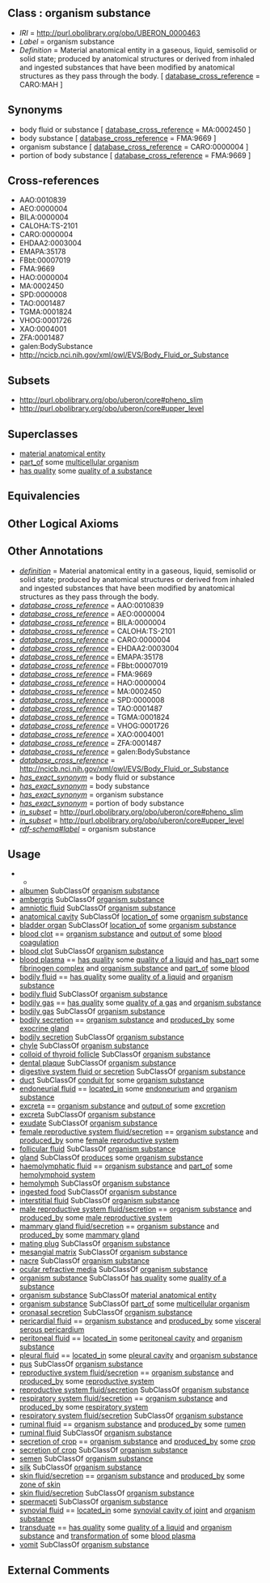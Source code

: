 
## Class : organism substance

 * *IRI* = http://purl.obolibrary.org/obo/UBERON_0000463
 * *Label* = organism substance
 * *Definition* = Material anatomical entity in a gaseous, liquid, semisolid or solid state; produced by anatomical structures or derived from inhaled and ingested substances that have been modified by anatomical structures as they pass through the body. [ [database_cross_reference](../../ef/oboInOwl#hasDbXref.md) = CARO:MAH ]

## Synonyms

 * body fluid or substance [ [database_cross_reference](../../ef/oboInOwl#hasDbXref.md) = MA:0002450 ]
 * body substance [ [database_cross_reference](../../ef/oboInOwl#hasDbXref.md) = FMA:9669 ]
 * organism substance [ [database_cross_reference](../../ef/oboInOwl#hasDbXref.md) = CARO:0000004 ]
 * portion of body substance [ [database_cross_reference](../../ef/oboInOwl#hasDbXref.md) = FMA:9669 ]

## Cross-references

 * AAO:0010839
 * AEO:0000004
 * BILA:0000004
 * CALOHA:TS-2101
 * CARO:0000004
 * EHDAA2:0003004
 * EMAPA:35178
 * FBbt:00007019
 * FMA:9669
 * HAO:0000004
 * MA:0002450
 * SPD:0000008
 * TAO:0001487
 * TGMA:0001824
 * VHOG:0001726
 * XAO:0004001
 * ZFA:0001487
 * galen:BodySubstance
 * http://ncicb.nci.nih.gov/xml/owl/EVS/Body_Fluid_or_Substance

## Subsets

 * http://purl.obolibrary.org/obo/uberon/core#pheno_slim
 * http://purl.obolibrary.org/obo/uberon/core#upper_level

## Superclasses

 * [material anatomical entity](../../UBERON/65/UBERON_0000465.md)
 * [part_of](../../BFO/50/BFO_0000050.md) some [multicellular organism](../../UBERON/68/UBERON_0000468.md)
 * [has quality](../../RO/86/RO_0000086.md) some [quality of a substance](../../PATO/98/PATO_0002198.md)

## Equivalencies


## Other Logical Axioms


## Other Annotations

 * *[definition](../../IAO/15/IAO_0000115.md)* = Material anatomical entity in a gaseous, liquid, semisolid or solid state; produced by anatomical structures or derived from inhaled and ingested substances that have been modified by anatomical structures as they pass through the body.
 * *[database_cross_reference](../../ef/oboInOwl#hasDbXref.md)* = AAO:0010839
 * *[database_cross_reference](../../ef/oboInOwl#hasDbXref.md)* = AEO:0000004
 * *[database_cross_reference](../../ef/oboInOwl#hasDbXref.md)* = BILA:0000004
 * *[database_cross_reference](../../ef/oboInOwl#hasDbXref.md)* = CALOHA:TS-2101
 * *[database_cross_reference](../../ef/oboInOwl#hasDbXref.md)* = CARO:0000004
 * *[database_cross_reference](../../ef/oboInOwl#hasDbXref.md)* = EHDAA2:0003004
 * *[database_cross_reference](../../ef/oboInOwl#hasDbXref.md)* = EMAPA:35178
 * *[database_cross_reference](../../ef/oboInOwl#hasDbXref.md)* = FBbt:00007019
 * *[database_cross_reference](../../ef/oboInOwl#hasDbXref.md)* = FMA:9669
 * *[database_cross_reference](../../ef/oboInOwl#hasDbXref.md)* = HAO:0000004
 * *[database_cross_reference](../../ef/oboInOwl#hasDbXref.md)* = MA:0002450
 * *[database_cross_reference](../../ef/oboInOwl#hasDbXref.md)* = SPD:0000008
 * *[database_cross_reference](../../ef/oboInOwl#hasDbXref.md)* = TAO:0001487
 * *[database_cross_reference](../../ef/oboInOwl#hasDbXref.md)* = TGMA:0001824
 * *[database_cross_reference](../../ef/oboInOwl#hasDbXref.md)* = VHOG:0001726
 * *[database_cross_reference](../../ef/oboInOwl#hasDbXref.md)* = XAO:0004001
 * *[database_cross_reference](../../ef/oboInOwl#hasDbXref.md)* = ZFA:0001487
 * *[database_cross_reference](../../ef/oboInOwl#hasDbXref.md)* = galen:BodySubstance
 * *[database_cross_reference](../../ef/oboInOwl#hasDbXref.md)* = http://ncicb.nci.nih.gov/xml/owl/EVS/Body_Fluid_or_Substance
 * *[has_exact_synonym](../../ym/oboInOwl#hasExactSynonym.md)* = body fluid or substance
 * *[has_exact_synonym](../../ym/oboInOwl#hasExactSynonym.md)* = body substance
 * *[has_exact_synonym](../../ym/oboInOwl#hasExactSynonym.md)* = organism substance
 * *[has_exact_synonym](../../ym/oboInOwl#hasExactSynonym.md)* = portion of body substance
 * *[in_subset](../../et/oboInOwl#inSubset.md)* = http://purl.obolibrary.org/obo/uberon/core#pheno_slim
 * *[in_subset](../../et/oboInOwl#inSubset.md)* = http://purl.obolibrary.org/obo/uberon/core#upper_level
 * *[rdf-schema#label](../../el/rdf-schema#label.md)* = organism substance

## Usage

 * -
 * [albumen](../../UBERON/44/UBERON_0008944.md) SubClassOf [organism substance](../../UBERON/63/UBERON_0000463.md)
 * [ambergris](../../UBERON/57/UBERON_0009757.md) SubClassOf [organism substance](../../UBERON/63/UBERON_0000463.md)
 * [amniotic fluid](../../UBERON/73/UBERON_0000173.md) SubClassOf [organism substance](../../UBERON/63/UBERON_0000463.md)
 * [anatomical cavity](../../UBERON/53/UBERON_0002553.md) SubClassOf [location_of](../../RO/15/RO_0001015.md) some [organism substance](../../UBERON/63/UBERON_0000463.md)
 * [bladder organ](../../UBERON/07/UBERON_0018707.md) SubClassOf [location_of](../../RO/15/RO_0001015.md) some [organism substance](../../UBERON/63/UBERON_0000463.md)
 * [blood clot](../../UBERON/10/UBERON_0010210.md) == [organism substance](../../UBERON/63/UBERON_0000463.md) and [output of](../../RO/53/RO_0002353.md) some [blood coagulation](../../GO/96/GO_0007596.md)
 * [blood clot](../../UBERON/10/UBERON_0010210.md) SubClassOf [organism substance](../../UBERON/63/UBERON_0000463.md)
 * [blood plasma](../../UBERON/69/UBERON_0001969.md) == [has quality](../../RO/86/RO_0000086.md) some [quality of a liquid](../../PATO/48/PATO_0001548.md) and [has_part](../../BFO/51/BFO_0000051.md) some [fibrinogen complex](../../GO/77/GO_0005577.md) and [organism substance](../../UBERON/63/UBERON_0000463.md) and [part_of](../../BFO/50/BFO_0000050.md) some [blood](../../UBERON/78/UBERON_0000178.md)
 * [bodily fluid](../../UBERON/14/UBERON_0006314.md) == [has quality](../../RO/86/RO_0000086.md) some [quality of a liquid](../../PATO/48/PATO_0001548.md) and [organism substance](../../UBERON/63/UBERON_0000463.md)
 * [bodily fluid](../../UBERON/14/UBERON_0006314.md) SubClassOf [organism substance](../../UBERON/63/UBERON_0000463.md)
 * [bodily gas](../../UBERON/73/UBERON_0034873.md) == [has quality](../../RO/86/RO_0000086.md) some [quality of a gas](../../PATO/47/PATO_0001547.md) and [organism substance](../../UBERON/63/UBERON_0000463.md)
 * [bodily gas](../../UBERON/73/UBERON_0034873.md) SubClassOf [organism substance](../../UBERON/63/UBERON_0000463.md)
 * [bodily secretion](../../UBERON/56/UBERON_0000456.md) == [organism substance](../../UBERON/63/UBERON_0000463.md) and [produced_by](../../RO/01/RO_0003001.md) some [exocrine gland](../../UBERON/65/UBERON_0002365.md)
 * [bodily secretion](../../UBERON/56/UBERON_0000456.md) SubClassOf [organism substance](../../UBERON/63/UBERON_0000463.md)
 * [chyle](../../UBERON/11/UBERON_0000911.md) SubClassOf [organism substance](../../UBERON/63/UBERON_0000463.md)
 * [colloid of thyroid follicle](../../UBERON/64/UBERON_0012364.md) SubClassOf [organism substance](../../UBERON/63/UBERON_0000463.md)
 * [dental plaque](../../UBERON/82/UBERON_0016482.md) SubClassOf [organism substance](../../UBERON/63/UBERON_0000463.md)
 * [digestive system fluid or secretion](../../UBERON/11/UBERON_0006911.md) SubClassOf [organism substance](../../UBERON/63/UBERON_0000463.md)
 * [duct](../../UBERON/58/UBERON_0000058.md) SubClassOf [conduit for](../../core#conduit/or/core#conduit_for.md) some [organism substance](../../UBERON/63/UBERON_0000463.md)
 * [endoneurial fluid](../../UBERON/93/UBERON_0011893.md) == [located_in](../../RO/25/RO_0001025.md) some [endoneurium](../../UBERON/23/UBERON_0000123.md) and [organism substance](../../UBERON/63/UBERON_0000463.md)
 * [excreta](../../UBERON/74/UBERON_0000174.md) == [organism substance](../../UBERON/63/UBERON_0000463.md) and [output of](../../RO/53/RO_0002353.md) some [excretion](../../GO/88/GO_0007588.md)
 * [excreta](../../UBERON/74/UBERON_0000174.md) SubClassOf [organism substance](../../UBERON/63/UBERON_0000463.md)
 * [exudate](../../UBERON/80/UBERON_0007780.md) SubClassOf [organism substance](../../UBERON/63/UBERON_0000463.md)
 * [female reproductive system fluid/secretion](../../UBERON/37/UBERON_0006537.md) == [organism substance](../../UBERON/63/UBERON_0000463.md) and [produced_by](../../RO/01/RO_0003001.md) some [female reproductive system](../../UBERON/74/UBERON_0000474.md)
 * [follicular fluid](../../UBERON/38/UBERON_0000038.md) SubClassOf [organism substance](../../UBERON/63/UBERON_0000463.md)
 * [gland](../../UBERON/30/UBERON_0002530.md) SubClassOf [produces](../../RO/00/RO_0003000.md) some [organism substance](../../UBERON/63/UBERON_0000463.md)
 * [haemolymphatic fluid](../../UBERON/79/UBERON_0000179.md) == [organism substance](../../UBERON/63/UBERON_0000463.md) and [part_of](../../BFO/50/BFO_0000050.md) some [hemolymphoid system](../../UBERON/93/UBERON_0002193.md)
 * [hemolymph](../../UBERON/11/UBERON_0001011.md) SubClassOf [organism substance](../../UBERON/63/UBERON_0000463.md)
 * [ingested food](../../UBERON/12/UBERON_0012112.md) SubClassOf [organism substance](../../UBERON/63/UBERON_0000463.md)
 * [interstitial fluid](../../UBERON/13/UBERON_0000913.md) SubClassOf [organism substance](../../UBERON/63/UBERON_0000463.md)
 * [male reproductive system fluid/secretion](../../UBERON/36/UBERON_0006536.md) == [organism substance](../../UBERON/63/UBERON_0000463.md) and [produced_by](../../RO/01/RO_0003001.md) some [male reproductive system](../../UBERON/79/UBERON_0000079.md)
 * [mammary gland fluid/secretion](../../UBERON/39/UBERON_0006539.md) == [organism substance](../../UBERON/63/UBERON_0000463.md) and [produced_by](../../RO/01/RO_0003001.md) some [mammary gland](../../UBERON/11/UBERON_0001911.md)
 * [mating plug](../../UBERON/48/UBERON_0010148.md) SubClassOf [organism substance](../../UBERON/63/UBERON_0000463.md)
 * [mesangial matrix](../../UBERON/52/UBERON_0012352.md) SubClassOf [organism substance](../../UBERON/63/UBERON_0000463.md)
 * [nacre](../../UBERON/69/UBERON_0008269.md) SubClassOf [organism substance](../../UBERON/63/UBERON_0000463.md)
 * [ocular refractive media](../../UBERON/12/UBERON_0006312.md) SubClassOf [organism substance](../../UBERON/63/UBERON_0000463.md)
 * [organism substance](../../UBERON/63/UBERON_0000463.md) SubClassOf [has quality](../../RO/86/RO_0000086.md) some [quality of a substance](../../PATO/98/PATO_0002198.md)
 * [organism substance](../../UBERON/63/UBERON_0000463.md) SubClassOf [material anatomical entity](../../UBERON/65/UBERON_0000465.md)
 * [organism substance](../../UBERON/63/UBERON_0000463.md) SubClassOf [part_of](../../BFO/50/BFO_0000050.md) some [multicellular organism](../../UBERON/68/UBERON_0000468.md)
 * [oronasal secretion](../../UBERON/76/UBERON_0000176.md) SubClassOf [organism substance](../../UBERON/63/UBERON_0000463.md)
 * [pericardial fluid](../../UBERON/09/UBERON_0002409.md) == [organism substance](../../UBERON/63/UBERON_0000463.md) and [produced_by](../../RO/01/RO_0003001.md) some [visceral serous pericardium](../../UBERON/25/UBERON_0002425.md)
 * [peritoneal fluid](../../UBERON/68/UBERON_0001268.md) == [located_in](../../RO/25/RO_0001025.md) some [peritoneal cavity](../../UBERON/79/UBERON_0001179.md) and [organism substance](../../UBERON/63/UBERON_0000463.md)
 * [pleural fluid](../../UBERON/87/UBERON_0001087.md) == [located_in](../../RO/25/RO_0001025.md) some [pleural cavity](../../UBERON/02/UBERON_0002402.md) and [organism substance](../../UBERON/63/UBERON_0000463.md)
 * [pus](../../UBERON/77/UBERON_0000177.md) SubClassOf [organism substance](../../UBERON/63/UBERON_0000463.md)
 * [reproductive system fluid/secretion](../../UBERON/93/UBERON_0022293.md) == [organism substance](../../UBERON/63/UBERON_0000463.md) and [produced_by](../../RO/01/RO_0003001.md) some [reproductive system](../../UBERON/90/UBERON_0000990.md)
 * [reproductive system fluid/secretion](../../UBERON/93/UBERON_0022293.md) SubClassOf [organism substance](../../UBERON/63/UBERON_0000463.md)
 * [respiratory system fluid/secretion](../../UBERON/38/UBERON_0006538.md) == [organism substance](../../UBERON/63/UBERON_0000463.md) and [produced_by](../../RO/01/RO_0003001.md) some [respiratory system](../../UBERON/04/UBERON_0001004.md)
 * [respiratory system fluid/secretion](../../UBERON/38/UBERON_0006538.md) SubClassOf [organism substance](../../UBERON/63/UBERON_0000463.md)
 * [ruminal fluid](../../UBERON/28/UBERON_0010228.md) == [organism substance](../../UBERON/63/UBERON_0000463.md) and [produced_by](../../RO/01/RO_0003001.md) some [rumen](../../UBERON/65/UBERON_0007365.md)
 * [ruminal fluid](../../UBERON/28/UBERON_0010228.md) SubClassOf [organism substance](../../UBERON/63/UBERON_0000463.md)
 * [secretion of crop](../../UBERON/22/UBERON_0012422.md) == [organism substance](../../UBERON/63/UBERON_0000463.md) and [produced_by](../../RO/01/RO_0003001.md) some [crop](../../UBERON/56/UBERON_0007356.md)
 * [secretion of crop](../../UBERON/22/UBERON_0012422.md) SubClassOf [organism substance](../../UBERON/63/UBERON_0000463.md)
 * [semen](../../UBERON/68/UBERON_0001968.md) SubClassOf [organism substance](../../UBERON/63/UBERON_0000463.md)
 * [silk](../../UBERON/45/UBERON_0012245.md) SubClassOf [organism substance](../../UBERON/63/UBERON_0000463.md)
 * [skin fluid/secretion](../../UBERON/35/UBERON_0006535.md) == [organism substance](../../UBERON/63/UBERON_0000463.md) and [produced_by](../../RO/01/RO_0003001.md) some [zone of skin](../../UBERON/14/UBERON_0000014.md)
 * [skin fluid/secretion](../../UBERON/35/UBERON_0006535.md) SubClassOf [organism substance](../../UBERON/63/UBERON_0000463.md)
 * [spermaceti](../../UBERON/55/UBERON_0009755.md) SubClassOf [organism substance](../../UBERON/63/UBERON_0000463.md)
 * [synovial fluid](../../UBERON/90/UBERON_0001090.md) == [located_in](../../RO/25/RO_0001025.md) some [synovial cavity of joint](../../UBERON/17/UBERON_0007617.md) and [organism substance](../../UBERON/63/UBERON_0000463.md)
 * [transduate](../../UBERON/79/UBERON_0007779.md) == [has quality](../../RO/86/RO_0000086.md) some [quality of a liquid](../../PATO/48/PATO_0001548.md) and [organism substance](../../UBERON/63/UBERON_0000463.md) and [transformation of](../../RO/94/RO_0002494.md) some [blood plasma](../../UBERON/69/UBERON_0001969.md)
 * [vomit](../../UBERON/72/UBERON_0000172.md) SubClassOf [organism substance](../../UBERON/63/UBERON_0000463.md)

## External Comments

